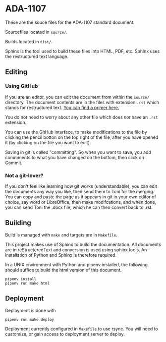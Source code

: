 # ADA-1107

These are the souce files for the ADA-1107 standard document.

Sourcefiles located in `source/`.

Builds located in `dist/`.

Sphinx is the tool used to build these files into HTML, PDF, etc. Sphinx uses
the restructured text language.

## Editing

### Using GitHub

If you are an editor, you can edit the document from within the `source/`
directory. The document contents are in the files with extension `.rst` which
stands for restructured text. [You can find a primer
here.](https://www.sphinx-doc.org/en/master/usage/restructuredtext/basics.html)

You do not need to worry about any other file which does _not_ have an `.rst` extension.

You can use the GitHub interface, to make modifications to the file by clicking
the pencil botton on the top right of the file, after you have opened it (by
clicking on the file you want to edit).

Saving in git is called "committing". So when you want to save, you add
commments to what you have changed on the bottom, then click on Commit.

### Not a git-lover?

If you don't feel like learning how git works (understandable), you can edit the
documents any way you like, then send them to Toni for the merging. You can copy
and paste the page as it appears in git in your own editor of choice, say word
or LibreOffice, then make modifcations, and when done, you can send Toni the
.docx file, which he can then convert back to .rst.

## Building

Build is managed with `make` and targets are in `Makefile`.

This project makes use of Sphinx to build the documentation. All documents are
in reStructeredText and conversion is used using sphinx tools. An installation
of Python and Sphinx is therefore required.

In a UNIX environment with Python and pipenv installed, the following should
suffice to build the html version of this document.

    pipenv install
    pipenv run make html

## Deployment

Deployment is done with

    pipenv run make deploy

Deployment currently configured in `Makefile` to use rsync. You will need to
customize, or gain access to deployment server to deploy.